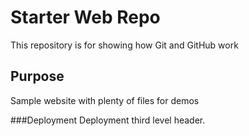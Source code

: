 # Starter Web Repo

This repository is for showing how Git and GitHub work

## Purpose

Sample website with plenty of files for demos

###Deployment
Deployment third level header.